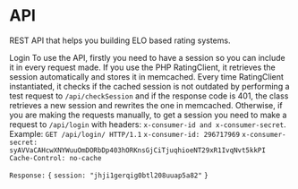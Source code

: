 API
===

REST API that helps you building ELO based rating systems.

Login
To use the API, firstly you need to have a session so you can include it in every request made. If you use the PHP RatingClient, it retrieves the session automatically and stores it in memcached. Every time RatingClient instantiated, it checks if the cached session is not outdated by performing a test request to `/api/checkSession` and if the response code is 401, the class retrieves a new session and rewrites the one in memcached. Otherwise, if you are making the requests manually, to get a session you need to make a request to `/api/login` with headers: `x-consumer-id and x-consumer-secret`.
Example: 
`GET /api/login/ HTTP/1.1`
`x-consumer-id: 296717969`
`x-consumer-secret: syAVVaCAHcwXNYWuuOmDORbDp403hORKnsGjCiTjuqhioeNT29xR1IvqNvt5kkPI`
`Cache-Control: no-cache`

`Response:`
`{`
`session: "jhji1gerqig0btl208uuap5a82"`
`}`
